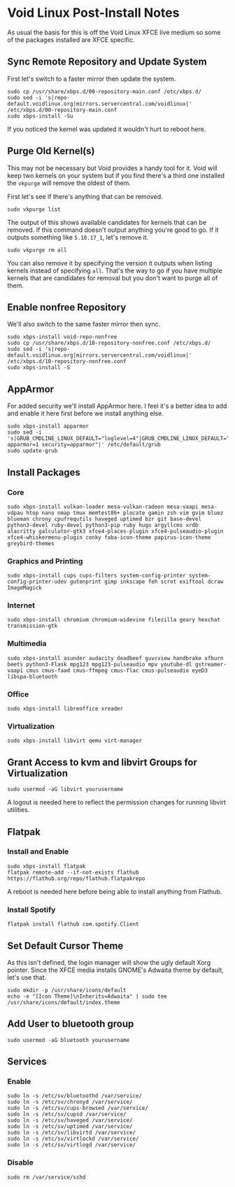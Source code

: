 # Void Linux Post-Install Notes

As usual the basis for this is off the Void Linux XFCE live medium so some of
the packages installed are XFCE specific.

## Sync Remote Repository and Update System

First let's switch to a faster mirror then update the system.

```console
sudo cp /usr/share/xbps.d/00-repository-main.conf /etc/xbps.d/
sudo sed -i 's|repo-default.voidlinux.org|mirrors.servercentral.com/voidlinux|' /etc/xbps.d/00-repository-main.conf
sudo xbps-install -Su
```

If you noticed the kernel was updated it wouldn't hurt to reboot here.

## Purge Old Kernel(s)

This may not be necessary but Void provides a handy tool for it. Void will
keep two kernels on your system but if you find there's a third one installed
the `vkpurge` will remove the oldest of them.

First let's see if there's anything that can be removed.

```console
sudo vkpurge list
```

The output of this shows available candidates for kernels that can be removed.
If this command doesn't output anything you're good to go. If it outputs
something like `5.10.17_1`, let's remove it.

```console
sudo vkpurge rm all
```

You can also remove it by specifying the version it outputs when listing
kernels instead of specifying `all`. That's the way to go if you have
multiple kernels that are candidates for removal but you don't want to purge
all of them.

## Enable nonfree Repository

We'll also switch to the same faster mirror then sync.

```console
sudo xbps-install void-repo-nonfree
sudo cp /usr/share/xbps.d/10-repository-nonfree.conf /etc/xbps.d/
sudo sed -i 's|repo-default.voidlinux.org|mirrors.servercentral.com/voidlinux|' /etc/xbps.d/10-repository-nonfree.conf
sudo xbps-install -S
```

## AppArmor

For added security we'll install AppArmor here. I feel it's a better idea to
add and enable it here first before we install anything else.

```console
sudo xbps-install apparmor
sudo sed -i 's|GRUB_CMDLINE_LINUX_DEFAULT="loglevel=4"|GRUB_CMDLINE_LINUX_DEFAULT="loglevel=4 apparmor=1 security=apparmor"|' /etc/default/grub
sudo update-grub
```

## Install Packages

### Core

```console
sudo xbps-install vulkan-loader mesa-vulkan-radeon mesa-vaapi mesa-vdpau htop nano nmap tmux memtest86+ plocate gamin zsh vim gvim bluez blueman chrony cpufrequtils haveged uptimed bzr git base-devel python3-devel ruby-devel python3-pip ruby hugo argyllcms xrdb alacritty galculator-gtk3 xfce4-places-plugin xfce4-pulseaudio-plugin xfce4-whiskermenu-plugin conky faba-icon-theme papirus-icon-theme greybird-themes
```

### Graphics and Printing

```console
sudo xbps-install cups cups-filters system-config-printer system-config-printer-udev gutenprint gimp inkscape feh scrot exiftool dcraw ImageMagick
```

### Internet

```console
sudo xbps-install chromium chromium-widevine filezilla geary hexchat transmission-gtk
```

### Multimedia

```console
sudo xbps-install asunder audacity deadbeef guvcview handbrake xfburn beets python3-Flask mpg123 mpg123-pulseaudio mpv youtube-dl gstreamer-vaapi cmus cmus-faad cmus-ffmpeg cmus-flac cmus-pulseaudio eyeD3 libspa-bluetooth
```

### Office

```console
sudo xbps-install libreoffice xreader
```

### Virtualization

```console
sudo xbps-install libvirt qemu virt-manager
```

## Grant Access to kvm and libvirt Groups for Virtualization

```console
sudo usermod -aG libvirt yourusername
```

A logout is needed here to reflect the permission changes for running libvirt
utilities.

## Flatpak

### Install and Enable

```console
sudo xbps-install flatpak
flatpak remote-add --if-not-exists flathub https://flathub.org/repo/flathub.flatpakrepo
```

A reboot is needed here before being able to install anything from Flathub.

### Install Spotify

```console
flatpak install flathub com.spotify.Client
```

## Set Default Cursor Theme

As this isn't defined, the login manager will show the ugly default Xorg
pointer. Since the XFCE media installs GNOME's Adwaita theme by default, let's
use that.

```console
sudo mkdir -p /usr/share/icons/default
echo -e "[Icon Theme]\nInherits=Adwaita" | sudo tee /usr/share/icons/default/index.theme
```

## Add User to bluetooth group

```console
sudo usermod -aG bluetooth yourusername
```

## Services

### Enable

```console
sudo ln -s /etc/sv/bluetoothd /var/service/
sudo ln -s /etc/sv/chronyd /var/service/
sudo ln -s /etc/sv/cups-browsed /var/service/
sudo ln -s /etc/sv/cupsd /var/service/
sudo ln -s /etc/sv/haveged /var/service/
sudo ln -s /etc/sv/uptimed /var/service/
sudo ln -s /etc/sv/libvirtd /var/service/
sudo ln -s /etc/sv/virtlockd /var/service/
sudo ln -s /etc/sv/virtlogd /var/service/
```

### Disable

```console
sudo rm /var/service/sshd
```
